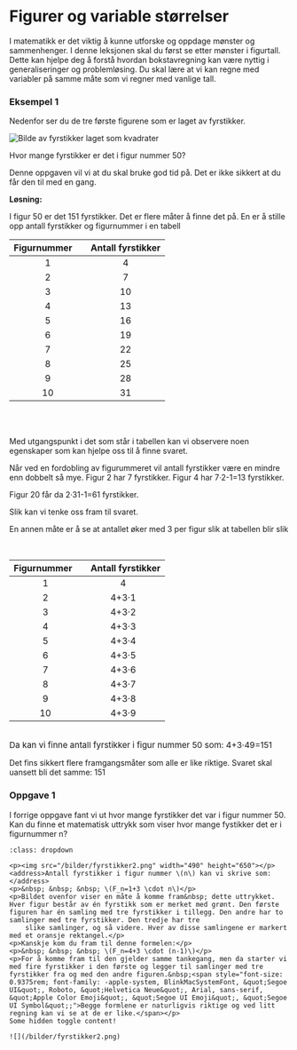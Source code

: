 # Figurer og variable størrelser

I matematikk er det viktig å kunne utforske og oppdage mønster og sammenhenger. I denne leksjonen skal du først se etter mønster i figurtall. Dette kan hjelpe deg å forstå hvordan bokstavregning kan være nyttig i generaliseringer og problemløsing. Du skal lære at vi kan regne med variabler på samme måte som vi regner med vanlige tall.

### Eksempel 1

Nedenfor ser du de tre første figurene som er laget av fyrstikker. 

![Bilde av fyrstikker laget som kvadrater](/bilder/fyrstikker.png "Hvor mange fyrstikker er det i figur 50??") 

Hvor mange fyrstikker er det i figur nummer 50?

Denne oppgaven vil vi at du skal bruke god tid på. Det er ikke sikkert at du får den til med en gang.  

**Løsning:**

I figur 50 er det 151 fyrstikker. Det er flere måter å finne det på. En er å stille opp antall fyrstikker og figurnummer i en tabell</span><br></p>
<table>
    <thead>
        <tr>
            <th scope="col">Figurnummer&nbsp;&nbsp;&nbsp;&nbsp; <br></th>
            <th scope="col">Antall fyrstikker</th>
        </tr>
    </thead>
    <tbody>
        <tr>
            <td style="text-align: center;">1</td>
            <td style="text-align: center;">4</td>
        </tr>
        <tr>
            <td style="text-align: center;">2</td>
            <td style="text-align: center;">7</td>
        </tr>
        <tr>
            <td style="text-align: center;">3</td>
            <td style="text-align: center;">10</td>
        </tr>
        <tr>
            <td style="text-align: center;">4</td>
            <td style="text-align: center;">13</td>
        </tr>
        <tr>
            <td style="text-align: center;">5</td>
            <td style="text-align: center;">16</td>
        </tr>
        <tr>
            <td style="text-align: center;">6</td>
            <td style="text-align: center;">19</td>
        </tr>
        <tr>
            <td style="text-align: center;">7</td>
            <td style="text-align: center;">22</td>
        </tr>
        <tr>
            <td style="text-align: center;">8</td>
            <td style="text-align: center;">25</td>
        </tr>
        <tr>
            <td style="text-align: center;">9</td>
            <td style="text-align: center;">28</td>
        </tr>
        <tr>
            <td style="text-align: center;">10</td>
            <td style="text-align: center;">31</td>
        </tr>
    </tbody>
</table>
<br><br>
<p>Med utgangspunkt i det som står i tabellen kan vi observere noen egenskaper som kan hjelpe oss til å finne svaret.</p>
<p>Når ved en fordobling av figurummeret vil antall fyrstikker være en mindre enn dobbelt så mye. Figur 2 har 7 fyrstikker. Figur 4 har 7·2-1=13 fyrstikker.</p>
<p>Figur 20 får da 2·31-1=61 fyrstikker.</p>
<p>Slik kan vi tenke oss fram til svaret.</p>
<p>En annen måte er å se at antallet øker med 3 per figur slik at tabellen blir slik</p>
<p><br>
</p>
<table>
    <thead>
        <tr>
            <th scope="col">Figurnummer&nbsp;&nbsp;</th>
            <th scope="col">&nbsp; Antall fyrstikker</th>
        </tr>
    </thead>
    <tbody>
        <tr>
            <td style="text-align: center;">1</td>
            <td style="text-align: center;">4<br></td>
        </tr>
        <tr>
            <td style="text-align: center;">2</td>
            <td style="text-align: center;">4+3·1</td>
        </tr>
        <tr>
            <td style="text-align: center;">3</td>
            <td style="text-align: center;">4+3·2</td>
        </tr>
        <tr>
            <td style="text-align: center;">4</td>
            <td style="text-align: center;">4+3·3</td>
        </tr>
        <tr>
            <td style="text-align: center;">5</td>
            <td style="text-align: center;">4+3·4</td>
        </tr>
        <tr>
            <td style="text-align: center;">6</td>
            <td style="text-align: center;">4+3·5</td>
        </tr>
        <tr>
            <td style="text-align: center;">7</td>
            <td style="text-align: center;">4+3·6</td>
        </tr>
        <tr>
            <td style="text-align: center;">8</td>
            <td style="text-align: center;">4+3·7</td>
        </tr>
        <tr>
            <td style="text-align: center;">9</td>
            <td style="text-align: center;">4+3·8</td>
        </tr>
        <tr>
            <td style="text-align: center;">10</td>
            <td style="text-align: center;">4+3·9</td>
        </tr>
    </tbody>
</table>
<br><span style="font-size: 0.9375rem; font-family: -apple-system, BlinkMacSystemFont, &quot;Segoe UI&quot;, Roboto, &quot;Helvetica Neue&quot;, Arial, sans-serif, &quot;Apple Color Emoji&quot;, &quot;Segoe UI Emoji&quot;, &quot;Segoe UI Symbol&quot;;">Da kan vi finne antall fyrstikker i figur nummer 50 som: 4+3·49=151</span><br>
<p>Det fins sikkert flere framgangsmåter som alle er like riktige. Svaret skal uansett bli det samme: 151</p>

### Oppgave 1
I forrige oppgave fant vi ut hvor mange fyrstikker det var i figur nummer 50. Kan du finne et matematisk uttrykk som viser hvor mange fystikker det er i figurnummer n?

```{admonition} Klikk på knappen til høyre for å vise løsning!
:class: dropdown

<p><img src="/bilder/fyrstikker2.png" width="490" height="650"></p>
<address>Antall fyrstikker i figur nummer \(n\) kan vi skrive som:</address>
<p>&nbsp; &nbsp; &nbsp; \(F_n=1+3 \cdot n\)</p>
<p>Bildet ovenfor viser en måte å komme fram&nbsp; dette uttrykket. Hver figur består av én fyrstikk som er merket med grønt. Den første figuren har én samling med tre fyrstikker i tillegg. Den andre har to samlinger med tre fyrstikker. Den tredje har tre
    slike samlinger, og så videre. Hver av disse samlingene er markert med et oransje rektangel.</p>
<p>Kanskje kom du fram til denne formelen:</p>
<p>&nbsp; &nbsp; &nbsp; \(F_n=4+3 \cdot (n-1)\)</p>
<p>For å komme fram til den gjelder samme tankegang, men da starter vi med fire fyrstikker i den første og legger til samlinger med tre fyrstikker fra og med den andre figuren.&nbsp;<span style="font-size: 0.9375rem; font-family: -apple-system, BlinkMacSystemFont, &quot;Segoe UI&quot;, Roboto, &quot;Helvetica Neue&quot;, Arial, sans-serif, &quot;Apple Color Emoji&quot;, &quot;Segoe UI Emoji&quot;, &quot;Segoe UI Symbol&quot;;">Begge formlene er naturligvis riktige og ved litt regning kan vi se at de er like.</span></p>
Some hidden toggle content!

![](/bilder/fyrstikker2.png)
```